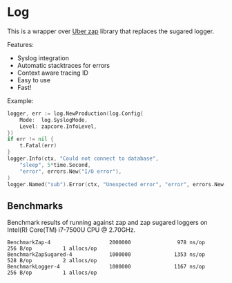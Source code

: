 # Log

This is a wrapper over [Uber zap](https://github.com/uber-go/zap) library that replaces the sugared logger. 

Features:

* Syslog integration
* Automatic stacktraces for errors
* Context aware tracing ID
* Easy to use
* Fast!

Example:

```go
logger, err := log.NewProduction(log.Config{
	Mode:  log.SyslogMode,
	Level: zapcore.InfoLevel,
})
if err != nil {
	t.Fatal(err)
}
logger.Info(ctx, "Could not connect to database",
	"sleep", 5*time.Second,
	"error", errors.New("I/O error"),
)
logger.Named("sub").Error(ctx, "Unexpected error", "error", errors.New("unexpected"))
```

## Benchmarks

Benchmark results of running against zap and zap sugared loggers on Intel(R) Core(TM) i7-7500U CPU @ 2.70GHz.

```
BenchmarkZap-4                   2000000               978 ns/op             256 B/op          1 allocs/op
BenchmarkZapSugared-4            1000000              1353 ns/op             528 B/op          2 allocs/op
BenchmarkLogger-4                1000000              1167 ns/op             256 B/op          1 allocs/op
```
